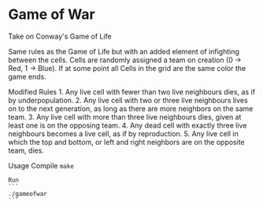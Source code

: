 # Game of War
Take on Conway's Game of Life

Same rules as the Game of Life but with an added element of infighting between the cells.
Cells are randomly assigned a team on creation (0 -> Red, 1 -> Blue).
If at some point all Cells in the grid are the same color the game ends.


Modified Rules
    1. Any live cell with fewer than two live neighbours dies, as if by underpopulation.
    2. Any live cell with two or three live neighbours lives on to the next generation, as long as there are more neighbors on the same team.
    3. Any live cell with more than three live neighbours dies, given at least one is on the opposing team.
    4. Any dead cell with exactly three live neighbours becomes a live cell, as if by reproduction.
    5. Any live cell in which the top and bottom, or left and right neighbors are on the opposite team, dies.

Usage
    Compile
    ```
    make
    ```

    Run
    ```
    ./gameofwar
    ```



